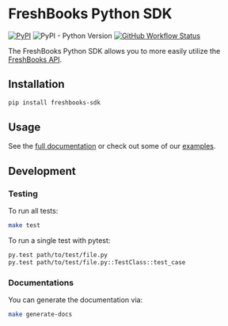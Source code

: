 # FreshBooks Python SDK

[![PyPI](https://img.shields.io/pypi/v/freshbooks-sdk)](https://pypi.org/project/freshbooks-sdk/)
![PyPI - Python Version](https://img.shields.io/pypi/pyversions/freshbooks-sdk)
[![GitHub Workflow Status](https://img.shields.io/github/actions/workflow/status/amcintosh/freshbooks-python-sdk/run-tests.yml?branch=main)](https://github.com/amcintosh/freshbooks-python-sdk/actions?query=workflow%3A%22Run+Tests%22)

The FreshBooks Python SDK allows you to more easily utilize the [FreshBooks API](https://www.freshbooks.com/api).

## Installation

```bash
pip install freshbooks-sdk
```

## Usage

See the [full documentation](https://freshbooks-python-sdk.readthedocs.io/) or check out some of our [examples](https://github.com/amcintosh/freshbooks-python-sdk/tree/main/examples).

## Development

### Testing

To run all tests:

```bash
make test
```

To run a single test with pytest:

```bash
py.test path/to/test/file.py
py.test path/to/test/file.py::TestClass::test_case
```

### Documentations

You can generate the documentation via:

```bash
make generate-docs
```
